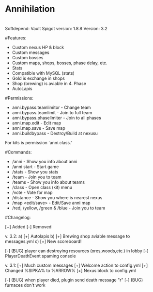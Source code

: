 # 
# Annihilation
# 

Softdepend: Vault
Spigot version: 1.8.8
Version: 3.2

#Features:
 - Custom nexus HP & block
 - Custom messages
 - Custom bosses
 - Custom maps, shops, bosses, phase delay, etc.
 - Stats
 - Compatible with MySQL (stats)
 - Gold is exchange in shops
 - Shop (brewing) is aviable in 4. Phase
 - AutoLapis

#Permissions:
 - anni.bypass.teamlimitor - Change team
 - anni.bypass.teamlimit - Join to full team
 - anni.bypass.phaselimiter - Join to all phases
 - anni.map.edit - Edit map
 - anni.map.save - Save map
 - anni.buildbypass - Destroy/Build at nexusu

For kits is permission 'anni.class.<KitName>'

#Commands:
 - /anni - Show you info about anni
 - /anni start - Start game
 - /stats - Show you stats
 - /team <name> - Join you to team 
 - /teams - Show you info about teams
 - /class - Open class (kit) menu
 - /vote <map> - Vote for map
 - /distance - Show you where is nearest nexus
 - /map <edit/save> <map name> - Edit/Save anni map
 - /red, /yellow, /green & /blue - Join you to team

#Changelog:

[+] Added
[-] Removed


v. 3.2:
a) [+] Autolapis
b) [+] Brewing shop aviable message to messages.yml
c) [+] New scoreboard!

[-] (BUG) player can destroying resources (ores,woods,etc.) in lobby
[-] PlayerDeathEvent spaming console

v. 3.1:
[+] Much custom messages
[+] Welcome action to config.yml
[+] Changed %SIPKA% to %ARROW%
[+] Nexus block to config.yml

[-] (BUG) when player died, plugin send death message "r"
[-] (BUG) furnaces don't work

